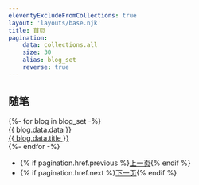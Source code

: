 ```yaml
---
eleventyExcludeFromCollections: true
layout: 'layouts/base.njk'
title: 首页
pagination:
    data: collections.all
    size: 30
    alias: blog_set
    reverse: true
---  
```


<div class="recent-posts section">
  <h2 class="section-header">随笔<i class="ri-quill-pen-line"></i></h2>
    <div class="posts">
    {%- for blog in blog_set -%}
    <div class="post">
    <div class="time">{{ blog.data.data }}</div>
    <a href="{{ blog.url }}">{{ blog.data.title }}</a></div>
    {%- endfor -%}

<ul class="pagination">
    <li class="page-item page-previous">{% if pagination.href.previous %}<a href="{{ pagination.href.previous }}"><span aria-hidden="true">上一页</span></a>{% endif %}</li>     
    <li class="page-item page-next">{% if pagination.href.next %}<a href="{{ pagination.href.next }}"><span aria-hidden="true">下一页</span></a>{% endif %}</li>
</ul>

 
